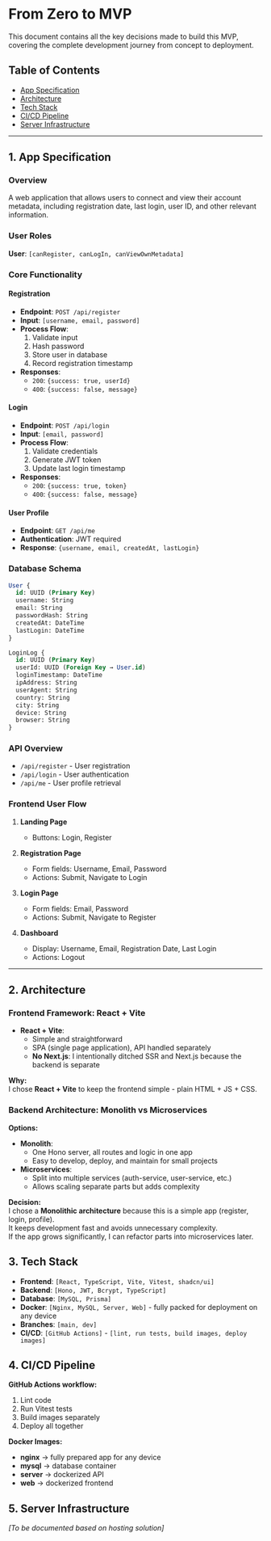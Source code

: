 # From Zero to MVP

This document contains all the key decisions made to build this MVP, covering the complete development journey from concept to deployment.

## Table of Contents

- [App Specification](#1-app-specification)
- [Architecture](#2-architecture)
- [Tech Stack](#3-tech-stack)
- [CI/CD Pipeline](#4-cicd-pipeline)
- [Server Infrastructure](#5-server-infrastructure)

---

## 1. App Specification

### Overview

A web application that allows users to connect and view their account metadata, including registration date, last login, user ID, and other relevant information.

### User Roles

**User**: `[canRegister, canLogIn, canViewOwnMetadata]`

### Core Functionality

#### Registration

- **Endpoint**: `POST /api/register`
- **Input**: `[username, email, password]`
- **Process Flow**:
  1. Validate input
  2. Hash password
  3. Store user in database
  4. Record registration timestamp
- **Responses**:
  - `200`: `{success: true, userId}`
  - `400`: `{success: false, message}`

#### Login

- **Endpoint**: `POST /api/login`
- **Input**: `[email, password]`
- **Process Flow**:
  1. Validate credentials
  2. Generate JWT token
  3. Update last login timestamp
- **Responses**:
  - `200`: `{success: true, token}`
  - `400`: `{success: false, message}`

#### User Profile

- **Endpoint**: `GET /api/me`
- **Authentication**: JWT required
- **Response**: `{username, email, createdAt, lastLogin}`

### Database Schema

```sql
User {
  id: UUID (Primary Key)
  username: String
  email: String
  passwordHash: String
  createdAt: DateTime
  lastLogin: DateTime
}

LoginLog {
  id: UUID (Primary Key)
  userId: UUID (Foreign Key → User.id)
  loginTimestamp: DateTime
  ipAddress: String
  userAgent: String
  country: String
  city: String
  device: String
  browser: String
}
```

### API Overview

- `/api/register` - User registration
- `/api/login` - User authentication
- `/api/me` - User profile retrieval

### Frontend User Flow

1. **Landing Page**

   - Buttons: Login, Register

2. **Registration Page**

   - Form fields: Username, Email, Password
   - Actions: Submit, Navigate to Login

3. **Login Page**

   - Form fields: Email, Password
   - Actions: Submit, Navigate to Register

4. **Dashboard**
   - Display: Username, Email, Registration Date, Last Login
   - Actions: Logout

---

## 2. Architecture

### Frontend Framework: **React + Vite**

- **React + Vite**:
  - Simple and straightforward
  - SPA (single page application), API handled separately
  - **No Next.js**: I intentionally ditched SSR and Next.js because the backend is separate

**Why:**  
I chose **React + Vite** to keep the frontend simple - plain HTML + JS + CSS.

### Backend Architecture: **Monolith vs Microservices**

**Options:**

- **Monolith**:
  - One Hono server, all routes and logic in one app
  - Easy to develop, deploy, and maintain for small projects
- **Microservices**:
  - Split into multiple services (auth-service, user-service, etc.)
  - Allows scaling separate parts but adds complexity

**Decision:**  
I chose a **Monolithic architecture** because this is a simple app (register, login, profile).  
It keeps development fast and avoids unnecessary complexity.  
If the app grows significantly, I can refactor parts into microservices later.

## 3. Tech Stack

- **Frontend**: `[React, TypeScript, Vite, Vitest, shadcn/ui]`
- **Backend**: `[Hono, JWT, Bcrypt, TypeScript]`
- **Database**: `[MySQL, Prisma]`
- **Docker**: `[Nginx, MySQL, Server, Web]` - fully packed for deployment on any device
- **Branches**: `[main, dev]`
- **CI/CD**: `[GitHub Actions]` - `[lint, run tests, build images, deploy images]`

## 4. CI/CD Pipeline

**GitHub Actions workflow:**

1. Lint code
2. Run Vitest tests
3. Build images separately
4. Deploy all together

**Docker Images:**

- **nginx** → fully prepared app for any device
- **mysql** → database container
- **server** → dockerized API
- **web** → dockerized frontend

## 5. Server Infrastructure

_[To be documented based on hosting solution]_
